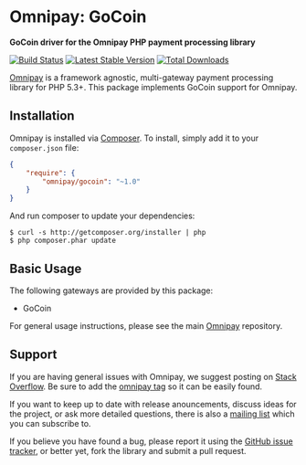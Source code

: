 # Omnipay: GoCoin

**GoCoin driver for the Omnipay PHP payment processing library**

[![Build Status](https://travis-ci.org/omnipay/gocoin.png?branch=master)](https://travis-ci.org/omnipay/gocoin)
[![Latest Stable Version](https://poser.pugx.org/omnipay/gocoin/version.png)](https://packagist.org/packages/omnipay/gocoin)
[![Total Downloads](https://poser.pugx.org/omnipay/gocoin/d/total.png)](https://packagist.org/packages/omnipay/gocoin)

[Omnipay](https://github.com/omnipay/omnipay) is a framework agnostic, multi-gateway payment
processing library for PHP 5.3+. This package implements GoCoin support for Omnipay.

## Installation

Omnipay is installed via [Composer](http://getcomposer.org/). To install, simply add it
to your `composer.json` file:

```json
{
    "require": {
        "omnipay/gocoin": "~1.0"
    }
}
```

And run composer to update your dependencies:

    $ curl -s http://getcomposer.org/installer | php
    $ php composer.phar update

## Basic Usage

The following gateways are provided by this package:

* GoCoin

For general usage instructions, please see the main [Omnipay](https://github.com/omnipay/omnipay)
repository.

## Support

If you are having general issues with Omnipay, we suggest posting on
[Stack Overflow](http://stackoverflow.com/). Be sure to add the
[omnipay tag](http://stackoverflow.com/questions/tagged/omnipay) so it can be easily found.

If you want to keep up to date with release anouncements, discuss ideas for the project,
or ask more detailed questions, there is also a [mailing list](https://groups.google.com/forum/#!forum/omnipay) which you can subscribe to.

If you believe you have found a bug, please report it using the [GitHub issue tracker](https://github.com/omnipay/gocoin/issues),
or better yet, fork the library and submit a pull request.
